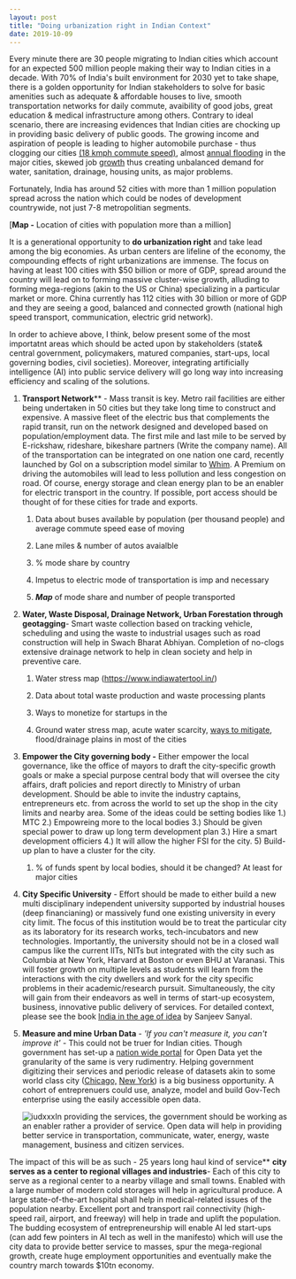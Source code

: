 ```yaml
---
layout: post
title: "Doing urbanization right in Indian Context"
date: 2019-10-09
---
```


Every minute there are 30 people migrating to Indian cities which account for an expected 500 million people making their way to Indian cities in a decade. With 70% of India's built environment for 2030 yet to take shape, there is a golden opportunity for Indian stakeholders to solve for basic amenities such as adequate & affordable houses to live, smooth transportation networks for daily commute, avaibility of good jobs, great education & medical infrastructure among others. Contrary to ideal scenario, there are increasing evidences that Indian cities are chocking up in providing basic delivery of public goods. The growing income and aspiration of people is leading to higher automobile purchase - thus clogging our cities [(18 kmph commute speed)](https://economictimes.indiatimes.com/news/politics-and-nation/bengaluru-has-second-slowest-commute-speed-study/articleshow/70912200.cms?from=mdr), almost [annual flooding](https://twitter.com/fayedsouza/status/1179856647981678593) in the major cities, skewed job [growth]([http://www.infoedge.in/pdfs/jobspeak-report-april-2017.pdf](http://www.infoedge.in/pdfs/jobspeak-report-april-2017.pdf)) thus creating unbalanced demand for water, sanitation, drainage, housing units, as major problems.

Fortunately, India has around 52 cities with more than 1 million population spread across the nation which could be nodes of development countrywide, not just 7-8 metropolitian segments. 

[**Map -** Location of cities with population more than a million]







It is a generational opportunity to **do urbanization right** and take lead among the big economies. As urban centers are lifeline of the economy, the compounding effects of right urbanizations are immense. The focus on having at least 100 cities with $50 billion or more of GDP, spread around the country will lead on to forming massive cluster-wise growth, alluding to forming mega-regions (akin to the US or China) specializing in a particular market or more. China currently has 112 cities with 30 billion or more of GDP and they are seeing a good, balanced and connected growth (national high speed transport, communication, electric grid network). 

In order to achieve above, I think, below present some of the most importatnt areas which should be acted upon by stakeholders (state& central government, policymakers, matured companies, start-ups, local governing bodies, civil societies). Moreover, integrating artificially intelligence (AI) into public service delivery will go long way into increasing efficiency and scaling of the solutions.

1. **Transport Network**** - Mass transit is key.  Metro rail facilities are either being undertaken in 50 cities but they take long time to construct and expensive. A massive fleet of the electric bus that complements the rapid transit, run on the network designed and developed based on population/employment data. The first mile and last mile to be served by E-rickshaw, rideshare, bikeshare partners (Write the company name). All of the transportation can be integrated on one nation one card, recently launched by GoI on a subscription model similar to [Whim](https://whimapp.com/). A Premium on driving the automobiles will lead to less pollution and less congestion on road. Of course, energy storage and clean energy plan to be an enabler for electric transport in the country. If possible, port access should be thought of for these cities for trade and exports.
   
   1. Data about buses available by population (per thousand people) and average commute speed ease of moving
   
   2. Lane miles & number of autos avaialble 
   
   3. % mode share by country  
   
   4. Impetus to electric mode of transportation is imp and necessary 
   
   5. ***Map*** of mode share and number of people transported 
   
      
   
2. **Water, Waste Disposal, Drainage Network, Urban Forestation through geotagging**- Smart waste collection based on tracking vehicle, scheduling and using the waste to industrial usages such as road construction will help in Swach Bharat Abhiyan. Completion of no-clogs extensive drainage network to help in clean society and help in preventive care. 
   
   1. Water stress map (https://www.indiawatertool.in/) 
   
   2. Data about total waste production and waste processing plants
   
   3. Ways to monetize for startups in the 
   
   4. Ground water stress map, acute water scarcity, [ways to mitigate]([http://www.businessworld.in/article/Alarming-21-Indian-Cities-Will-Run-Out-Of-Water-By-2030/19-06-2017-120383/](http://www.businessworld.in/article/Alarming-21-Indian-Cities-Will-Run-Out-Of-Water-By-2030/19-06-2017-120383/)), flood/drainage plains in most of the cities 
   
      
   
3. **Empower the City governing body -** Either empower the local governance, like the office of mayors to draft the city-specific growth goals or make a special purpose central body that will oversee the city affairs, draft policies and report directly to Ministry of urban development. Should be able to invite the industry captains, entrepreneurs etc. from across the world to set up the shop in the city limits and nearby area. Some of the ideas could be setting bodies like 1.) MTC  2.) Empowreing more to the local bodies 3.) Should be given special power to draw up long term development plan 3.) Hire a smart development officiers 4.) It will allow the higher FSI for the city. 5) Build-up plan to have a cluster for the city. 
   
   1. % of funds spent by local bodies, should it be changed? At least for major cities 
   
      
   
4. **City Specific University** - Effort should be made to either build a new multi disciplinary independent university supported by industrial houses (deep financianing) or massively fund one existing university in every city limit. The focus of this institution would be to treat the particular city as its laboratory for its research works, tech-incubators and new technologies. Importantly, the university should not be in a closed wall campus like the current IITs, NITs but integrated with the city such as Columbia at New York, Harvard at Boston or even BHU at Varanasi. This will foster growth on multiple levels as students will learn from the interactions with the city dwellers and work for the city specific problems in their academic/research  pursuit. Simultaneously, the city will gain from their endeavors as well in terms of start-up ecosystem, business, innovative public delivery of services. For detailed context, please see the book [India in the age of idea](https://www.amazon.in/India-Age-Ideas-Writings-2006-2018-ebook/dp/B07L31P4BH?tag=googinhydr18418-21&tag=googinkenshoo-21&ascsubtag=_k_Cj0KCQjwivbsBRDsARIsADyISJ9w3tA0Ww0joheU5ZDncdlvtYazLvG-PQ0YWjfr_czjMhrSdGBhntQaAvBnEALw_wcB_k_&gclid=Cj0KCQjwivbsBRDsARIsADyISJ9w3tA0Ww0joheU5ZDncdlvtYazLvG-PQ0YWjfr_czjMhrSdGBhntQaAvBnEALw_wcB) by Sanjeev Sanyal. 

   

5. **Measure and mine Urban Data** - *'If you can't measure it, you can't improve it'* - This could not be truer for Indian cities. Though government has set-up a [nation wide portal](https://data.gov.in/) for Open Data yet the granularity of the same is very rudimentry. Helping government digitizing their services and periodic release of datasets akin to some world class city ([Chicago,](https://data.cityofchicago.org/) [New York](https://opendata.cityofnewyork.us/)) is a big business opportunity. A cohort of entreprenuers could use, analyze, model and build Gov-Tech enterprise using the easily accessible open data.

   ![iudxxx](/Users/viks/Desktop/urbanization/iudxxx.jpg)In providing the services, the government should be working as an enabler rather a provider of service. Open data will help in providing better service in transportation, communicate, water, energy, waste management, business and citizen services. 

   

The impact of this will be as such - 25 years long haul kind of service** **city serves as a center to regional villages and industries**- Each of this city to serve as a regional center to a nearby village and small towns. Enabled with a large number of modern cold storages will help in agricultural produce. A large state-of-the-art hospital shall help in medical-related issues of the population nearby. Excellent port and transport rail connectivity (high-speed rail, airport, and freeway) will help in trade and uplift the population. The budding ecosystem of entrepreneurship will enable AI led start-ups (can add few pointers in AI tech as well in the manifesto) which will use the city data to provide better service to masses, spur the mega-regional growth, create huge employment opportunities and eventually make the country march towards $10tn economy. 
